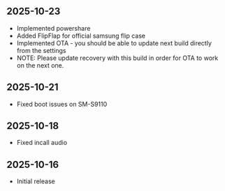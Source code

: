 ## 2025-10-23
- Implemented powershare
- Added FlipFlap for official samsung flip case
- Implemented OTA - you should be able to update next build directly from the settings
- NOTE: Please update recovery with this build in order for OTA to work on the next one.

## 2025-10-21
- Fixed boot issues on SM-S9110

## 2025-10-18
- Fixed incall audio

## 2025-10-16
- Initial release
